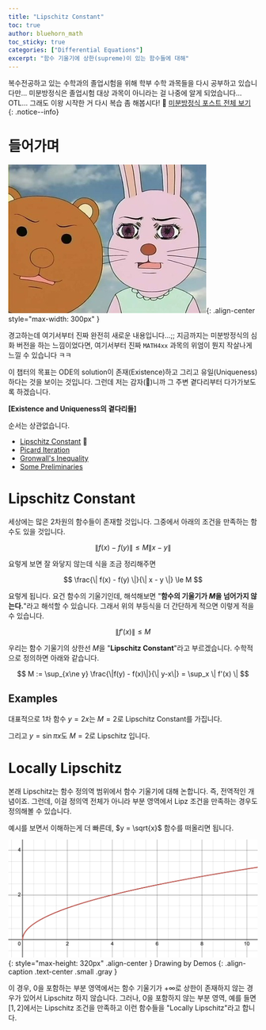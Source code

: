 ```yaml
---
title: "Lipschitz Constant"
toc: true
author: bluehorn_math
toc_sticky: true
categories: ["Differential Equations"]
excerpt: "함수 기울기에 상한(supreme)이 있는 함수들에 대해"
---
```


복수전공하고 있는 수학과의 졸업시험을 위해 학부 수학 과목들을 다시 공부하고 있습니다만... 미분방정식은 졸업시험 대상 과목이 아니라는 걸 나중에 알게 되었습니다... OTL... 그래도 이왕 시작한 거 다시 복습 좀 해봅시다! 🏃 [미분방정식 포스트 전체 보기](/categories/differential-equations)
{: .notice--info}

# 들어가며

![](/images/meme/panic.png){: .align-center style="max-width: 300px" }

경고하는데 여기서부터 진짜 완전히 새로운 내용입니다...;; 지금까지는 미분방정식의 심화 버전을 하는 느낌이었다면, 여기서부터 진짜 `MATH4xx` 과목의 위엄이 뭔지 작살나게 느낄 수 있습니다 ㅋㅋ

이 챕터의 목표는 ODE의 solution이 존재(Existence)하고 그리고 유일(Uniqueness)하다는 것을 보이는 것입니다. 그런데 저는 감자(🥔)니까 그 주변 곁다리부터 다가가보도록 하겠습니다.

<div class="proof" markdown="1">

**[Existence and Uniqueness의 곁다리들]**

순서는 상관없습니다.

- [Lipschitz Constant](/2024/11/14/Lipschitz-constant/) 👋
- [Picard Iteration](/2024/11/14/Picard-iteration/)
- [Gronwall's Inequality](/2024/11/14/Gronwall-inequality/)
- [Some Preliminaries](/2024/11/16/some-preliminary-the-existence-and-uniqueness-theorem/)

</div>


# Lipschitz Constant

세상에는 많은 2차원의 함수들이 존재할 것입니다. 그중에서 아래의 조건을 만족하는 함수도 있을 것입니다.

$$
\| f(x) - f(y) \| \le M \| x - y \|
$$

요렇게 보면 잘 와닿지 않는데 식을 조금 정리해주면

$$
\frac{\| f(x) - f(y) \|}{\| x - y \|} \le M
$$

요렇게 됩니다. 요건 함수의 기울기인데, 해석해보면 "**함수의 기울기가 $M$을 넘어가지 않는다.**"라고 해석할 수 있습니다. 그래서 위의 부등식을 더 간단하게 적으면 이렇게 적을 수 있습니다.

$$
\| f'(x) \| \le M
$$

우리는 함수 기울기의 상한선 $M$을 "**Lipschitz Constant**"라고 부르겠습니다. 수학적으로 정의하면 아래와 같습니다.

$$
M := \sup_{x\ne y} \frac{\|f(y) - f(x)\|}{\| y-x\|} = \sup_x \| f'(x) \|
$$

## Examples

대표적으로 1차 함수 $y = 2x$는 $M = 2$로 Lipschitz Constant를 가집니다.

그리고 $y = \sin \pi x$도 $M = 2$로 Lipschitz 입니다.

# Locally Lipschitz

본래 Lipschitz는 함수 정의역 범위에서 함수 기울기에 대해 논합니다. 즉, 전역적인 개념이죠. 그런데, 이걸 정의역 전체가 아니라 부분 영역에서 Lipz 조건을 만족하는 경우도 정의해볼 수 있습니다.

예시를 보면서 이해하는게 더 빠른데, $y = \sqrt{x}$ 함수를 떠올리면 됩니다.


![](/images/mathematics/ordinary-differential-equations/locally-lipschitz.png){: style="max-height: 320px" .align-center }
Drawing by Demos
{: .align-caption .text-center .small .gray }

이 경우, $0$을 포함하는 부분 영역에서는 함수 기울기가 $+\infty$로 상한이 존재하지 않는 경우가 있어서 Lipschitz 하지 않습니다. 그러나, $0$을 포함하지 않는 부분 영역, 예를 들면 $[1, 2]$에서는 Lipschitz 조건을 만족하고 이런 함수들을 "Locally Lipschitz"라고 합니다.

